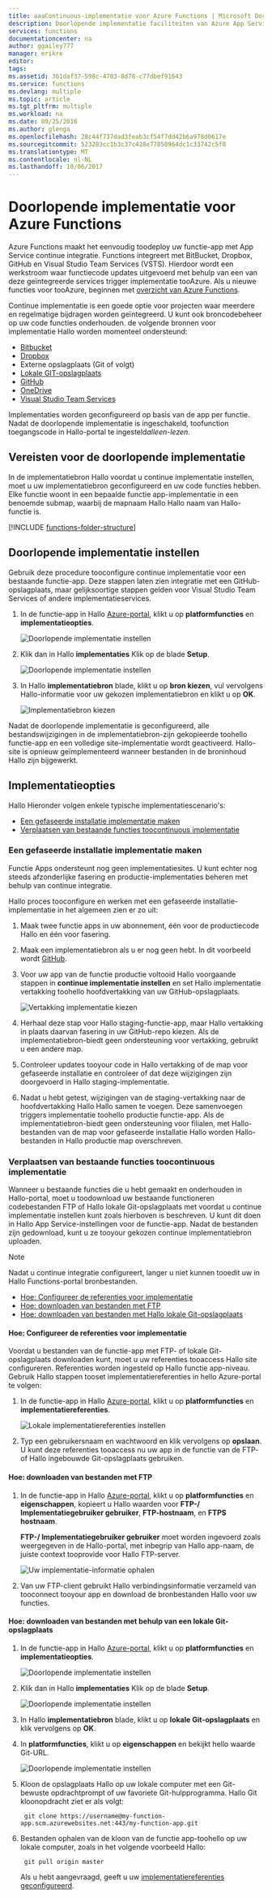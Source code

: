 ```yaml
---
title: aaaContinuous-implementatie voor Azure Functions | Microsoft Docs
description: Doorlopende implementatie faciliteiten van Azure App Service-toopublish uw Azure-functies gebruiken.
services: functions
documentationcenter: na
author: ggailey777
manager: erikre
editor: 
tags: 
ms.assetid: 361daf37-598c-4703-8d78-c77dbef91643
ms.service: functions
ms.devlang: multiple
ms.topic: article
ms.tgt_pltfrm: multiple
ms.workload: na
ms.date: 09/25/2016
ms.author: glenga
ms.openlocfilehash: 28c44f737dad3feab3cf54f7dd42b6a978d0617e
ms.sourcegitcommit: 523283cc1b3c37c428e77850964dc1c33742c5f0
ms.translationtype: MT
ms.contentlocale: nl-NL
ms.lasthandoff: 10/06/2017
---
```

# <a name="continuous-deployment-for-azure-functions"></a>Doorlopende implementatie voor Azure Functions
Azure Functions maakt het eenvoudig toodeploy uw functie-app met App Service continue integratie. Functions integreert met BitBucket, Dropbox, GitHub en Visual Studio Team Services (VSTS). Hierdoor wordt een werkstroom waar functiecode updates uitgevoerd met behulp van een van deze geïntegreerde services trigger implementatie tooAzure. Als u nieuwe functies voor tooAzure, beginnen met [overzicht van Azure Functions](functions-overview.md).

Continue implementatie is een goede optie voor projecten waar meerdere en regelmatige bijdragen worden geïntegreerd. U kunt ook broncodebeheer op uw code functies onderhouden. de volgende bronnen voor implementatie Hallo worden momenteel ondersteund:

* [Bitbucket](https://bitbucket.org/)
* [Dropbox](https://www.dropbox.com/)
* Externe opslagplaats (Git of volgt)
* [Lokale GIT-opslagplaats](../app-service-web/app-service-deploy-local-git.md)
* [GitHub](https://github.com)
* [OneDrive](https://onedrive.live.com/)
* [Visual Studio Team Services](https://www.visualstudio.com/team-services/)

Implementaties worden geconfigureerd op basis van de app per functie. Nadat de doorlopende implementatie is ingeschakeld, toofunction toegangscode in Hallo-portal te ingesteld*alleen-lezen*.

## <a name="continuous-deployment-requirements"></a>Vereisten voor de doorlopende implementatie

In de implementatiebron Hallo voordat u continue implementatie instellen, moet u uw implementatiebron geconfigureerd en uw code functies hebben. Elke functie woont in een bepaalde functie app-implementatie in een benoemde submap, waarbij de mapnaam Hallo Hallo naam van Hallo-functie is.  

[!INCLUDE [functions-folder-structure](../../includes/functions-folder-structure.md)]

## <a name="set-up-continuous-deployment"></a>Doorlopende implementatie instellen
Gebruik deze procedure tooconfigure continue implementatie voor een bestaande functie-app. Deze stappen laten zien integratie met een GitHub-opslagplaats, maar gelijksoortige stappen gelden voor Visual Studio Team Services of andere implementatieservices.

1. In de functie-app in Hallo [Azure-portal](https://portal.azure.com), klikt u op **platformfuncties** en **implementatieopties**. 
   
    ![Doorlopende implementatie instellen](./media/functions-continuous-deployment/setup-deployment.png)
 
2. Klik dan in Hallo **implementaties** Klik op de blade **Setup**.
 
    ![Doorlopende implementatie instellen](./media/functions-continuous-deployment/setup-deployment-1.png)
   
2. In Hallo **implementatiebron** blade, klikt u op **bron kiezen**, vul vervolgens Hallo-informatie voor uw gekozen implementatiebron en klikt u op **OK**.
   
    ![Implementatiebron kiezen](./media/functions-continuous-deployment/choose-deployment-source.png)

Nadat de doorlopende implementatie is geconfigureerd, alle bestandswijzigingen in de implementatiebron-zijn gekopieerde toohello functie-app en een volledige site-implementatie wordt geactiveerd. Hallo-site is opnieuw geïmplementeerd wanneer bestanden in de broninhoud Hallo zijn bijgewerkt.

## <a name="deployment-options"></a>Implementatieopties

Hallo Hieronder volgen enkele typische implementatiescenario's:

- [Een gefaseerde installatie implementatie maken](#staging)
- [Verplaatsen van bestaande functies toocontinuous implementatie](#existing)

<a name="staging"></a>
### <a name="create-a-staging-deployment"></a>Een gefaseerde installatie implementatie maken

Functie Apps ondersteunt nog geen implementatiesites. U kunt echter nog steeds afzonderlijke fasering en productie-implementaties beheren met behulp van continue integratie.

Hallo proces tooconfigure en werken met een gefaseerde installatie-implementatie in het algemeen zien er zo uit:

1. Maak twee functie apps in uw abonnement, één voor de productiecode Hallo en één voor fasering. 

2. Maak een implementatiebron als u er nog geen hebt. In dit voorbeeld wordt [GitHub].

3. Voor uw app van de functie productie voltooid Hallo voorgaande stappen in **continue implementatie instellen** en set Hallo implementatie vertakking toohello hoofdvertakking van uw GitHub-opslagplaats.
   
    ![Vertakking implementatie kiezen](./media/functions-continuous-deployment/choose-deployment-branch.png)

4. Herhaal deze stap voor Hallo staging-functie-app, maar Hallo vertakking in plaats daarvan fasering in uw GitHub-repo kiezen. Als de implementatiebron-biedt geen ondersteuning voor vertakking, gebruikt u een andere map.
    
5. Controleer updates tooyour code in Hallo vertakking of de map voor gefaseerde installatie en controleer of dat deze wijzigingen zijn doorgevoerd in Hallo staging-implementatie.

6. Nadat u hebt getest, wijzigingen van de staging-vertakking naar de hoofdvertakking Hallo Hallo samen te voegen. Deze samenvoegen triggers implementatie toohello productie functie-app. Als de implementatiebron-biedt geen ondersteuning voor filialen, met Hallo-bestanden van de map voor gefaseerde installatie Hallo worden Hallo-bestanden in Hallo productie map overschreven.

<a name="existing"></a>
### <a name="move-existing-functions-toocontinuous-deployment"></a>Verplaatsen van bestaande functies toocontinuous implementatie
Wanneer u bestaande functies die u hebt gemaakt en onderhouden in Hallo-portal, moet u toodownload uw bestaande functioneren codebestanden FTP of Hallo lokale Git-opslagplaats met voordat u continue implementatie instellen kunt zoals hierboven is beschreven. U kunt dit doen in Hallo App Service-instellingen voor de functie-app. Nadat de bestanden zijn gedownload, kunt u ze tooyour gekozen continue implementatiebron uploaden.

> [!NOTE]
> Nadat u continue integratie configureert, langer u niet kunnen tooedit uw in Hallo Functions-portal bronbestanden.

- [Hoe: Configureer de referenties voor implementatie](#credentials)
- [Hoe: downloaden van bestanden met FTP](#downftp)
- [Hoe: downloaden van bestanden met Hallo lokale Git-opslagplaats](#downgit)

<a name="credentials"></a>
#### <a name="how-to-configure-deployment-credentials"></a>Hoe: Configureer de referenties voor implementatie
Voordat u bestanden van de functie-app met FTP- of lokale Git-opslagplaats downloaden kunt, moet u uw referenties tooaccess Hallo site configureren. Referenties worden ingesteld op Hallo functie app-niveau. Gebruik Hallo stappen tooset implementatiereferenties in hello Azure-portal te volgen:

1. In de functie-app in Hallo [Azure-portal](https://portal.azure.com), klikt u op **platformfuncties** en **implementatiereferenties**.
   
    ![Lokale implementatiereferenties instellen](./media/functions-continuous-deployment/setup-deployment-credentials.png)

2. Typ een gebruikersnaam en wachtwoord en klik vervolgens op **opslaan**. U kunt deze referenties tooaccess nu uw app in de functie van de FTP- of Hallo ingebouwde Git-opslagplaats gebruiken.

<a name="downftp"></a>
#### <a name="how-to-download-files-using-ftp"></a>Hoe: downloaden van bestanden met FTP

1. In de functie-app in Hallo [Azure-portal](https://portal.azure.com), klikt u op **platformfuncties** en **eigenschappen**, kopieert u Hallo waarden voor **FTP-/ Implementatiegebruiker gebruiker**, **FTP-hostnaam**, en **FTPS hostnaam**.  

    **FTP-/ Implementatiegebruiker gebruiker** moet worden ingevoerd zoals weergegeven in de Hallo-portal, met inbegrip van Hallo app-naam, de juiste context tooprovide voor Hallo FTP-server.
   
    ![Uw implementatie-informatie ophalen](./media/functions-continuous-deployment/get-deployment-credentials.png)

2. Van uw FTP-client gebruikt Hallo verbindingsinformatie verzameld van tooconnect tooyour app en download de bronbestanden Hallo voor uw functies.

<a name="downgit"></a>
#### <a name="how-to-download-files-using-a-local-git-repository"></a>Hoe: downloaden van bestanden met behulp van een lokale Git-opslagplaats

1. In de functie-app in Hallo [Azure-portal](https://portal.azure.com), klikt u op **platformfuncties** en **implementatieopties**. 
   
    ![Doorlopende implementatie instellen](./media/functions-continuous-deployment/setup-deployment.png)
 
2. Klik dan in Hallo **implementaties** Klik op de blade **Setup**.
 
    ![Doorlopende implementatie instellen](./media/functions-continuous-deployment/setup-deployment-1.png)
   
2. In Hallo **implementatiebron** blade, klikt u op **lokale Git-opslagplaats** en klik vervolgens op **OK**.

3. In **platformfuncties**, klikt u op **eigenschappen** en bekijkt hello waarde Git-URL. 
   
    ![Doorlopende implementatie instellen](./media/functions-continuous-deployment/get-local-git-deployment-url.png)

4. Kloon de opslagplaats Hallo op uw lokale computer met een Git-bewuste opdrachtprompt of uw favoriete Git-hulpprogramma. Hallo Git kloonopdracht ziet er als volgt:
   
        git clone https://username@my-function-app.scm.azurewebsites.net:443/my-function-app.git

5. Bestanden ophalen van de kloon van de functie app-toohello op uw lokale computer, zoals in het volgende voorbeeld Hallo:
   
        git pull origin master
   
    Als u hebt aangevraagd, geeft u uw [implementatiereferenties geconfigureerd](#credentials).  

[GitHub]: https://github.com/
